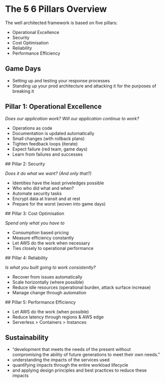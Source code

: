 
# The ~~5~~ 6 Pillars Overview

The well architected framework is based on five pillars:

- Operational Excellence
- Security
- Cost Optimisation
- Reliability
- Performance Efficiency

## Game Days

- Setting up and testing your response processes
- Standing up your prod architecture and attacking it for the purposes of breaking it

## Pillar 1: Operational Excellence

_Does our application work? Will our application continue to work?_

* Operations as code
* Documentation is updated automatically
* Small changes (with rollback plans)
* Tighten feedback loops (iterate)
* Expect failure (red team, game days)
* Learn from failures and successes

## Pillar 2: Security

_Does it do what we want? (And only that?)_

* Identities have the least priveledges possible
* Who who did what and when?
* Automate security tasks
* Encrypt data at transit and at rest
* Prepare for the worst (woven into game days)

## Pillar 3: Cost Optimisation

_Spend only what you have to_

* Consumption based pricing
* Measure efficiency constantly
* Let AWS do the work when necessary
* Ties closely to operational performance

## Pillar 4: Reliability

_Is what you built going to work consistently?_

* Recover from issues automatically
* Scale horizontally (where possible)
* Reduce idle resources (operational burden, attack surface increase)
* Manage change through automation

## Pillar 5: Performance Efficiency

* Let AWS do the work (when possible)
* Reduce latency through regions & AWS edge
* Serverless > Containers > Instances

## Sustainability

* “development that meets the needs of the present without compromising the ability of future generations to meet their own needs.”  
* understanding the impacts of the services used
* quantifying impacts through the entire workload lifecycle
* and applying design principles and best practices to reduce these impacts
